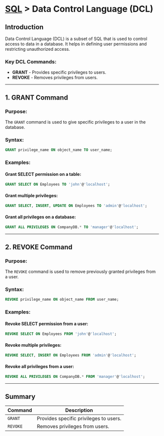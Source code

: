 # [SQL](../) > Data Control Language (DCL)

## Introduction
Data Control Language (DCL) is a subset of SQL that is used to control access to data in a database. It helps in defining user permissions and restricting unauthorized access.

### Key DCL Commands:
- **GRANT** - Provides specific privileges to users.
- **REVOKE** - Removes privileges from users.

---

## 1. GRANT Command
### Purpose:
The `GRANT` command is used to give specific privileges to a user in the database.

### Syntax:
```sql
GRANT privilege_name ON object_name TO user_name;
```

### Examples:
#### Grant SELECT permission on a table:
```sql
GRANT SELECT ON Employees TO 'john'@'localhost';
```

#### Grant multiple privileges:
```sql
GRANT SELECT, INSERT, UPDATE ON Employees TO 'admin'@'localhost';
```

#### Grant all privileges on a database:
```sql
GRANT ALL PRIVILEGES ON CompanyDB.* TO 'manager'@'localhost';
```

---

## 2. REVOKE Command
### Purpose:
The `REVOKE` command is used to remove previously granted privileges from a user.

### Syntax:
```sql
REVOKE privilege_name ON object_name FROM user_name;
```

### Examples:
#### Revoke SELECT permission from a user:
```sql
REVOKE SELECT ON Employees FROM 'john'@'localhost';
```

#### Revoke multiple privileges:
```sql
REVOKE SELECT, INSERT ON Employees FROM 'admin'@'localhost';
```

#### Revoke all privileges from a user:
```sql
REVOKE ALL PRIVILEGES ON CompanyDB.* FROM 'manager'@'localhost';
```

---

## Summary

| Command | Description |
|---------|-------------|
| `GRANT` | Provides specific privileges to users. |
| `REVOKE` | Removes privileges from users. |


